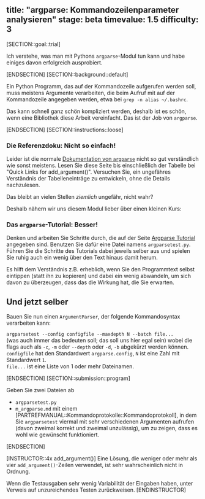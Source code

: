 title: "argparse: Kommandozeilenparameter analysieren"
stage: beta
timevalue: 1.5
difficulty: 3
---
[SECTION::goal::trial]

Ich verstehe, was man mit Pythons `argparse`-Modul tun kann und habe einiges davon
erfolgreich ausprobiert.

[ENDSECTION]
[SECTION::background::default]

Ein Python Programm, das auf der Kommandozeile aufgerufen werden soll, muss meistens
Argumente verarbeiten, die beim Aufruf mit auf der Kommandozeile angegeben werden, etwa bei
`grep -n alias ~/.bashrc`.

Das kann schnell ganz schön kompliziert werden,
deshalb ist es schön, wenn eine Bibliothek diese Arbeit vereinfacht.
Das ist der Job von `argparse`.

[ENDSECTION]
[SECTION::instructions::loose]

### Die Referenzdoku: Nicht so einfach!

Leider ist die normale 
[Dokumentation von `argparse`](https://docs.python.org/3/library/argparse.html)
nicht so gut verständlich wie sonst meistens.
Lesen Sie diese Seite bis einschließlich der Tabelle bei
"Quick Links for add_argument()".
Versuchen Sie, ein ungefähres Verständnis der Tabelleneinträge zu entwickeln,
ohne die Details nachzulesen.

Das bleibt an vielen Stellen _ziemlich_ ungefähr, nicht wahr?

Deshalb nähern wir uns diesem Modul lieber über einen kleinen Kurs:

### Das `argparse`-Tutorial: Besser!

Denken und arbeiten Sie Schritte durch, die auf der Seite
[Argparse Tutorial](https://docs.python.org/3/howto/argparse.html)
angegeben sind.
Benutzen Sie dafür eine Datei namens `argparsetest.py`.
Führen Sie die Schritte des Tutorials dabei jeweils selber aus und spielen
Sie ruhig auch ein wenig über den Text hinaus damit herum.

Es hilft dem Verständnis z.B. erheblich, wenn Sie den Programmtext
selbst eintippen (statt ihn zu kopieren) und dabei ein wenig abwandeln,
um sich davon zu überzeugen, dass das die Wirkung hat, die Sie erwarten.

## Und jetzt selber

Bauen Sie nun einen `ArgumentParser`, der folgende Kommandosyntax verarbeiten kann:

`argparsetest --config configfile --maxdepth N --batch file...`  
(was auch immer das bedeuten soll; das soll uns hier egal sein)
wobei die flags auch als `-c`, `-m` oder `--depth` oder `-d`, `-b` abgekürzt werden können.  
`configfile` hat den Standardwert `argparse.config`,
`N` ist eine Zahl mit Standardwert `1`.  
`file...` ist eine Liste von 1 oder mehr Dateinamen.

[ENDSECTION]
[SECTION::submission::program]

Geben Sie zwei Dateien ab

- `argparsetest.py`
- `m_argparse.md` mit einem [PARTREFMANUAL::Kommandoprotokolle::Kommandoprotokoll], 
  in dem Sie `argparsetest` viermal
  mit sehr verschiedenen Argumenten aufrufen (davon zweimal korrekt und zweimal unzulässig),
  um zu zeigen, dass es wohl wie gewünscht funktioniert.

[ENDSECTION]

[INSTRUCTOR::4x add_argument()]
Eine Lösung, die weniger oder mehr als vier `add_argument()`-Zeilen verwendet,
ist sehr wahrscheinlich nicht in Ordnung.

Wenn die Testausgaben sehr wenig Variabilität der Eingaben haben,
unter Verweis auf unzureichendes Testen zurückweisen.
[ENDINSTRUCTOR]

